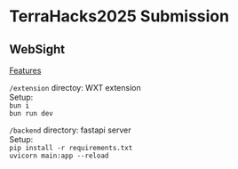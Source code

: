 # TerraHacks2025 Submission

## WebSight
[Features](https://www.figma.com/proto/w3Fsz0145hej6XSvla6vLL/WebSight?node-id=0-1&t=8szCfrvlCViFejTY-1)

`/extension` directoy: WXT extension<br>
Setup: <br>
`bun i` <br>
`bun run dev`

`/backend` directory: fastapi server<br>
Setup: <br>
`pip install -r requirements.txt` <br>
`uvicorn main:app --reload`
